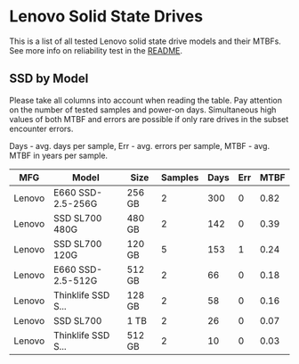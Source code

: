 Lenovo Solid State Drives
=========================

This is a list of all tested Lenovo solid state drive models and their MTBFs. See
more info on reliability test in the [README](https://github.com/linuxhw/SMART).

SSD by Model
------------

Please take all columns into account when reading the table. Pay attention on the
number of tested samples and power-on days. Simultaneous high values of both MTBF
and errors are possible if only rare drives in the subset encounter errors.

Days - avg. days per sample,
Err  - avg. errors per sample,
MTBF - avg. MTBF in years per sample.

| MFG       | Model              | Size   | Samples | Days  | Err   | MTBF |
|-----------|--------------------|--------|---------|-------|-------|------|
| Lenovo    | E660 SSD-2.5-256G  | 256 GB | 2       | 300   | 0     | 0.82   |
| Lenovo    | SSD SL700 480G     | 480 GB | 2       | 142   | 0     | 0.39   |
| Lenovo    | SSD SL700 120G     | 120 GB | 5       | 153   | 1     | 0.24   |
| Lenovo    | E660 SSD-2.5-512G  | 512 GB | 2       | 66    | 0     | 0.18   |
| Lenovo    | Thinklife SSD S... | 128 GB | 2       | 58    | 0     | 0.16   |
| Lenovo    | SSD SL700          | 1 TB   | 2       | 26    | 0     | 0.07   |
| Lenovo    | Thinklife SSD S... | 512 GB | 2       | 10    | 0     | 0.03   |
